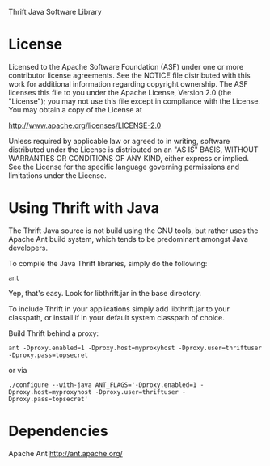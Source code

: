 Thrift Java Software Library

License
=======

Licensed to the Apache Software Foundation (ASF) under one
or more contributor license agreements. See the NOTICE file
distributed with this work for additional information
regarding copyright ownership. The ASF licenses this file
to you under the Apache License, Version 2.0 (the
"License"); you may not use this file except in compliance
with the License. You may obtain a copy of the License at

  http://www.apache.org/licenses/LICENSE-2.0

Unless required by applicable law or agreed to in writing,
software distributed under the License is distributed on an
"AS IS" BASIS, WITHOUT WARRANTIES OR CONDITIONS OF ANY
KIND, either express or implied. See the License for the
specific language governing permissions and limitations
under the License.

Using Thrift with Java
======================

The Thrift Java source is not build using the GNU tools, but rather uses
the Apache Ant build system, which tends to be predominant amongst Java
developers.

To compile the Java Thrift libraries, simply do the following:

    ant

Yep, that's easy. Look for libthrift.jar in the base directory.

To include Thrift in your applications simply add libthrift.jar to your
classpath, or install if in your default system classpath of choice.


Build Thrift behind a proxy:

    ant -Dproxy.enabled=1 -Dproxy.host=myproxyhost -Dproxy.user=thriftuser -Dproxy.pass=topsecret

or via

    ./configure --with-java ANT_FLAGS='-Dproxy.enabled=1 -Dproxy.host=myproxyhost -Dproxy.user=thriftuser -Dproxy.pass=topsecret'


Dependencies
============

Apache Ant
http://ant.apache.org/
